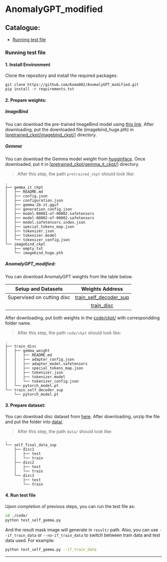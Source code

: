 # AnomalyGPT_modified


<span id='catelogue'/>

## Catalogue:

* <a href='#test_file'>Running test file</a>




<span id='test_file'/>

### Running test file


#### 1. Install Environment

Clone the repository and install the required packages:

```
git clone https://github.com/Koma002/AnomalyGPT_modified.git
pip install -r requirements.txt
```


#### 2. Prepare weights:

##### ImageBind
You can download the pre-trained ImageBind model using [this link](https://dl.fbaipublicfiles.com/imagebind/imagebind_huge.pth). After downloading, put the downloaded file (imagebind_huge.pth) in [[pretrained_ckpt/imagebind_ckpt/]](pretrained_ckpt/) directory. 

##### Gemma
You can download the Gemma model weight from [hugginface](https://huggingface.co/google/gemma-2-2b-it). Once downloaded, put it in [[pretrained_ckpt/gemma_it_ckpt/]](./pretrained_ckpt/) directory.

> After this step, the path `pretrained_ckpt` should look like:
>
    .
    ├── gemma_it_ckpt
    │   ├── README.md
    │   ├── config.json
    │   ├── configuration.json
    │   ├── gemma-2b-it.gguf
    │   ├── generation_config.json
    │   ├── model-00001-of-00002.safetensors
    │   ├── model-00002-of-00002.safetensors
    │   ├── model.safetensors.index.json
    │   ├── special_tokens_map.json
    │   ├── tokenizer.json
    │   ├── tokenizer.model
    │   └── tokenizer_config.json
    └── imagebind_ckpt
        ├── empty.txt
        └── imagebind_huge.pth

##### AnomalyGPT_modified:

You can download AnomalyGPT weights from the table below. 

| Setup and Datasets  | Weights Address |
| :----------------: | :----------------: |
| Supervised on cutting disc| [train_self_decoder_sup](https://drive.google.com/file/d/1V7H8phv-nr2d07qBbwror3G02roRVmeq/view?usp=sharing)|
|    | [train_disc](https://drive.google.com/file/d/1aTEF0r8RIWMXoAcu_Z-IbMlsFt9Ei6Q-/view?usp=sharing)

After downloading, put both weights in the [code/ckpt/](./code/ckpt/) with correspondding folder name.

> After this step, the path `code/ckpt` should look like:
> 
    .
    ├── train_disc
    │   ├── gemma_weight
    │   │   ├── README.md
    │   │   ├── adapter_config.json
    │   │   ├── adapter_model.safetensors
    │   │   ├── special_tokens_map.json
    │   │   ├── tokenizer.json
    │   │   ├── tokenizer.model
    │   │   └── tokenizer_config.json
    │   └── pytorch_model.pt
    └── train_self_decoder_sup
        └── pytorch_model.pt

#### 3. Prepare dataset:
You can download disc dataset from [here](https://drive.google.com/file/d/1Zo0AGBfxn7P22H66GLk5iF9Hs6s-IWDJ/view?usp=sharing). After downloading, unzip the file and put the folder into [data/](./data/).
> After this step, the path `data/` should look like:
>    
    .
    └── self_final_data_sup
        ├── disc1
        │   ├── test
        │   └── train
        ├── disc2
        │   ├── test
        │   └── train
        └── disc3
            ├── test
            └── train

#### 4. Run test file

Upon completion of previous steps, you can run the test file as:
```bash
cd ./code/
python test_self_gemma.py
```
And the result mask image will generate in `result/` path. Also, you can use `--if_train_data` or `--no-if_train_data` to switch between train data and test data used. For example:
```bash
python test_self_gemma.py --if_train_data
```
****





 